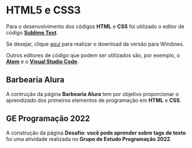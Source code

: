 # HTML5 e CSS3

Para o desenvolvimento dos códigos **HTML** e **CSS** foi utilizado o editor de código **[Sublime Text](https://www.sublimetext.com/)**.

Se desejar, clique [aqui](https://www.sublimetext.com/download_thanks?target=win-x64) para realizar o download da versão para Windows.

Outros editores de código que podem ser utilizados são, por exemplo, o **[Atom](https://atom.io/)** e o **[Visual Studio Code](https://code.visualstudio.com/)**.

## Barbearia Alura

A contrução da página **Barbearia Alura** tem por objetivo proporcionar o aprendizado dos primeiros elementos de programação em **HTML** e **CSS**.

## GE Programação 2022

A construção da página **Desafio: você pode aprender sobre tags de texto** foi uma atividade realizada no **Grupo de Estudo Programação 2022**.
